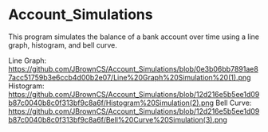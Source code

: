 # Account_Simulations
This program simulates the balance of a bank account over time using a line graph, histogram, and bell curve.

Line Graph: https://github.com/JBrownCS/Account_Simulations/blob/0e3b06bb7891ae87acc51759b3e6ccb4d00b2e07/Line%20Graph%20Simulation%20(1).png
Histogram: https://github.com/JBrownCS/Account_Simulations/blob/12d216e5b5ee1d09b87c0040b8c0f313bf9c8a6f/Histogram%20Simulation(2).png
Bell Curve: https://github.com/JBrownCS/Account_Simulations/blob/12d216e5b5ee1d09b87c0040b8c0f313bf9c8a6f/Bell%20Curve%20Simulation(3).png
